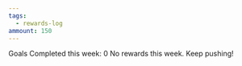 ```yaml
---
tags:
  - rewards-log
ammount: 150
---
```


Goals Completed this week: 0
No rewards this week. Keep pushing!